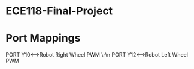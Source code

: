 # ECE118-Final-Project
# Port Mappings
PORT Y10<-->Robot Right Wheel PWM \r\n
PORT Y12<-->Robot Left Wheel PWM

